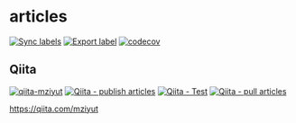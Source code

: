 # articles

[![Sync labels](https://github.com/mziyut/qiita-articles/actions/workflows/label_sync.yml/badge.svg?branch=main)](https://github.com/mziyut/qiita-articles/actions/workflows/label_sync.yml)
[![Export label](https://github.com/mziyut/qiita-articles/actions/workflows/label_export.yml/badge.svg?branch=main)](https://github.com/mziyut/qiita-articles/actions/workflows/label_export.yml)
[![codecov](https://codecov.io/gh/mziyut/articles/branch/main/graph/badge.svg?token=JD40AF27P5)](https://codecov.io/gh/mziyut/articles)

## Qiita

[![qiita-mziyut](https://img.shields.io/badge/qiita-mziyut-green)](https://qiita.com/mziyut)
[![Qiita - publish articles](https://github.com/mziyut/articles/actions/workflows/qiita_publish_articles.yml/badge.svg?branch=main)](https://github.com/mziyut/articles/actions/workflows/qiita_publish_articles.yml)
[![Qiita - Test](https://github.com/mziyut/articles/actions/workflows/qiita_test.yml/badge.svg?branch=main)](https://github.com/mziyut/articles/actions/workflows/qiita_test.yml)
[![Qiita - pull articles](https://github.com/mziyut/articles/actions/workflows/qiita_pull_articles.yml/badge.svg?branch=main)](https://github.com/mziyut/articles/actions/workflows/qiita_pull_articles.yml)

https://qiita.com/mziyut